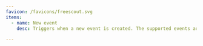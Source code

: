 ```yaml
---
favicon: /favicons/freescout.svg
items:
  - name: New event
    desc: Triggers when a new event is created. The supported events are conversation created, conversation assigned, conversation status updated, conversation moved, conversation deleted, conversation deleted forever, conversation restored from deleted folder, customer replied, agent replied, note added, customer created, customer updated.

---
```


<script setup>
  import CustomListing from '../../components/CustomListing.vue'
</script>

<CustomListing />
